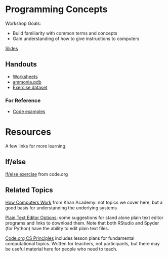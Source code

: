 # Programming Concepts

Workshop Goals:

* Build familiarity with common terms and concepts
* Gain understanding of how to give instructions to computers

[Slides](https://docs.google.com/presentation/d/19-BcQSqrMhs1BddSwFEhTrX3kNzf_9OgdYLiNM6q_3w/edit?usp=sharing)

## Handouts

* [Worksheets](worksheets/combined.pdf?raw=true)
* [ammonia.pdb](pdb/ammonia.pdb)
* [Exercise dataset](exercise_files/data_rectangles.pdf?raw=true)

### For Reference

* [Code examples](code/)


# Resources

A few links for more learning.

## If/else 

[If/else exercise](https://docs.google.com/document/d/1wuC7wypejOSs9A8VfyECNNWuAJbSbzN4EHSrHi-sxxc/edit) from code.org

## Related Topics

[How Computers Work](https://www.khanacademy.org/computing/computer-science/how-computers-work2) from Khan Academy: not topics we cover here, but a good basis for understanding the underlying systems

[Plain Text Editor Options](https://workshops.rcs.northwestern.edu/install/texteditor/): some suggestions for stand alone plain text editor programs and links to download them.  Note that both RStudio and Spyder (for Python) have the ability to edit plain text files.

[Code.org CS Principles](https://curriculum.code.org/csp-18/) includes lesson plans for fundamental computational topics.  Written for teachers, not participants, but there may be useful material here for people who need to teach.
